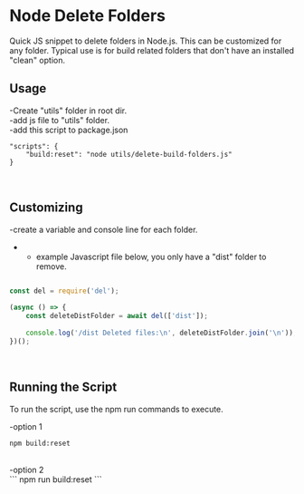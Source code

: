 # Node Delete Folders

Quick JS snippet to delete folders in Node.js. This can be customized for any folder. Typical use is for build related folders that don't have an installed "clean" option. 

## Usage
-Create "utils" folder in root dir.<br>
-add js file to "utils" folder.<br>
-add this script to package.json<br>
```
"scripts": {
    "build:reset": "node utils/delete-build-folders.js"
}
```
<br>

## Customizing
-create a variable and console line for each folder.<br>
- - example Javascript file below, you only have a "dist" folder to remove.
```js

const del = require('del');
 
(async () => {
    const deleteDistFolder = await del(['dist']);
 
    console.log('/dist Deleted files:\n', deleteDistFolder.join('\n'));
})();

```
<br>

## Running the Script
To run the script, use the npm run commands to execute.

-option 1<br>
```
npm build:reset
```
<br>
-option 2<br>
```
npm run build:reset
```
